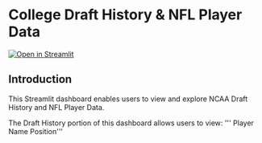 # College Draft History & NFL Player Data
[![Open in Streamlit](https://static.streamlit.io/badges/streamlit_badge_black_white.svg)](https://nfl-data.streamlit.app/)

## Introduction
This Streamlit dashboard enables users to view and explore NCAA Draft History and NFL Player Data.

The Draft History portion of this dashboard allows users to view:
''' Player Name
Position'''
